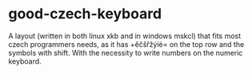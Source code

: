 # good-czech-keyboard
A layout (written in both linux xkb and in windows mskcl) that fits most czech programmers needs, as it has +ěčšřžýíé= on the top row and the symbols with shift. With the necessity to write numbers on the numeric keyboard.

